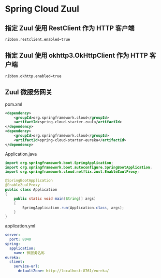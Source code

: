 # Spring Cloud Zuul

## 指定 Zuul 使用 RestClient 作为 HTTP 客户端
```propertiess
ribbon.restclient.enabled=true
```

## 指定 Zuul 使用 okhttp3.OkHttpClient 作为 HTTP 客户端
```propertiess
ribbon.okhttp.enabled=true
```

## Zuul 微服务网关
pom.xml
```xml
<dependency>
    <groupId>org.springframework.cloud</groupId>
    <artifactId>spring-cloud-starter-zuul</artifactId>
</dependency>
<dependency>
    <groupId>org.springframework.cloud</groupId>
    <artifactId>spring-cloud-starter-eureka</artifactId>
</dependency>
```

Application.java
```java
import org.springframework.boot.SpringApplication;
import org.springframework.boot.autoconfigure.SpringBootApplication;
import org.springframework.cloud.netflix.zuul.EnableZuulProxy;

@SpringBootApplication
@EnableZuulProxy
public class Application
{
    public static void main(String[] args)
    {
        SpringApplication.run(Application.class, args);
    }
}
```

application.yml
```yml
server:
  port: 8040
spring:
  application:
    name: 微服务名称
eureka:
  client:
    service-url:
      defaultZone: http://localhost:8761/eureka/
```
